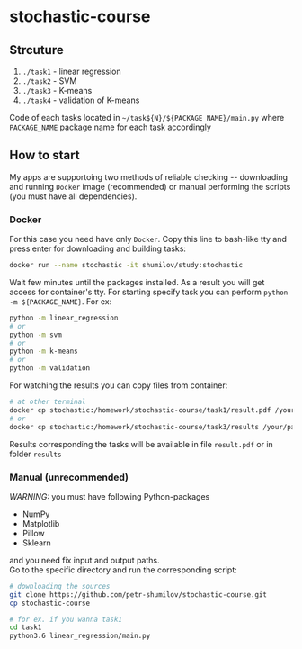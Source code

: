 # stochastic-course
## Strcuture
1. `./task1` - linear regression 
2. `./task2` - SVM
3. `./task3` - K-means
4. `./task4` - validation of K-means 

Code of each tasks located in `~/task${N}/${PACKAGE_NAME}/main.py` where `PACKAGE_NAME` package name for each task accordingly
## How to start
My apps are supportoing two methods of reliable checking -- downloading and running `Docker` image (recommended) or manual performing the scripts (you must have all dependencies).
### Docker
For this case you need have only `Docker`. Copy this line to bash-like tty and press enter for downloading and building tasks:
```bash
docker run --name stochastic -it shumilov/study:stochastic
```
Wait few minutes until the packages installed. As a result you will get access for container's tty. For starting specify task you can perform `python -m ${PACKAGE_NAME}`. For ex:
```bash
python -m linear_regression
# or 
python -m svm
# or 
python -m k-means
# or 
python -m validation 
```
For watching the results you can copy files from container:
```bash
# at other terminal 
docker cp stochastic:/homework/stochastic-course/task1/result.pdf /your/path/
# or
docker cp stochastic:/homework/stochastic-course/task3/results /your/path/
```
Results corresponding the tasks will be available in file `result.pdf` or in folder `results`
### Manual (unrecommended)
_WARNING:_  you must have following Python-packages
* NumPy
* Matplotlib
* Pillow
* Sklearn 

and you need fix input and output paths.  
Go to the specific directory and run the corresponding script:
```bash
# downloading the sources 
git clone https://github.com/petr-shumilov/stochastic-course.git
cp stochastic-course

# for ex. if you wanna task1 
cd task1
python3.6 linear_regression/main.py 
```


